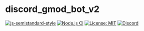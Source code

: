# discord_gmod_bot_v2
[![js-semistandard-style](https://img.shields.io/badge/code%20style-semistandard-brightgreen.svg)](https://github.com/standard/semistandard)
[![Node.js CI](https://github.com/manix84/discord_gmod_bot_v2/actions/workflows/node.js.yml/badge.svg)](https://github.com/manix84/discord_gmod_bot_v2/actions/workflows/node.js.yml)
[![License: MIT](https://img.shields.io/badge/License-MIT-brightgreen.svg)](https://github.com/manix84/discord_gmod_bot_v2/blob/main/LICENSE)
[![Discord](https://img.shields.io/discord/732566248461828228.svg?label=&logo=discord&logoColor=ffffff&color=7389D8&labelColor=6A7EC2)](https://discord.gg/yg6KJ8c)
